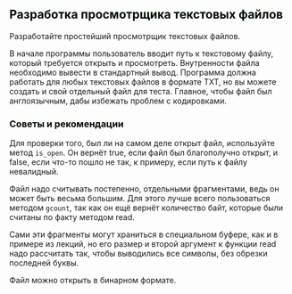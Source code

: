 ## <font color="#tomato">Разработка просмотрщика текстовых файлов</font>

Разработайте простейший просмотрщик текстовых файлов. 

В начале программы пользователь вводит путь к текстовому файлу, 
который требуется открыть и просмотреть. 
Внутренности файла необходимо вывести в стандартный вывод. 
Программа должна работать для любых текстовых файлов в формате TXT, 
но вы можете создать и свой отдельный файл для теста. 
Главное, чтобы файл был англоязычным, дабы избежать проблем с кодировками.

### <font color="#tomato">Советы и рекомендации</font>

Для проверки того, был ли на самом деле открыт файл, используйте метод `is_open`. 
Он вернёт true, если файл был благополучно открыт, и false, если что-то пошло не так, 
к примеру, если путь к файлу невалидный.

Файл надо считывать постепенно, отдельными фрагментами, ведь он может быть весьма большим. 
Для этого лучше всего пользоваться методом `gcount`, так как он ещё вернёт количество байт, 
которые были считаны по факту методом read. 

Сами эти фрагменты могут храниться в специальном буфере, как и в примере из лекций, 
но его размер и второй аргумент к функции read надо рассчитать так, 
чтобы выводились все символы, без обрезки последней буквы.

Файл можно открыть в бинарном формате.